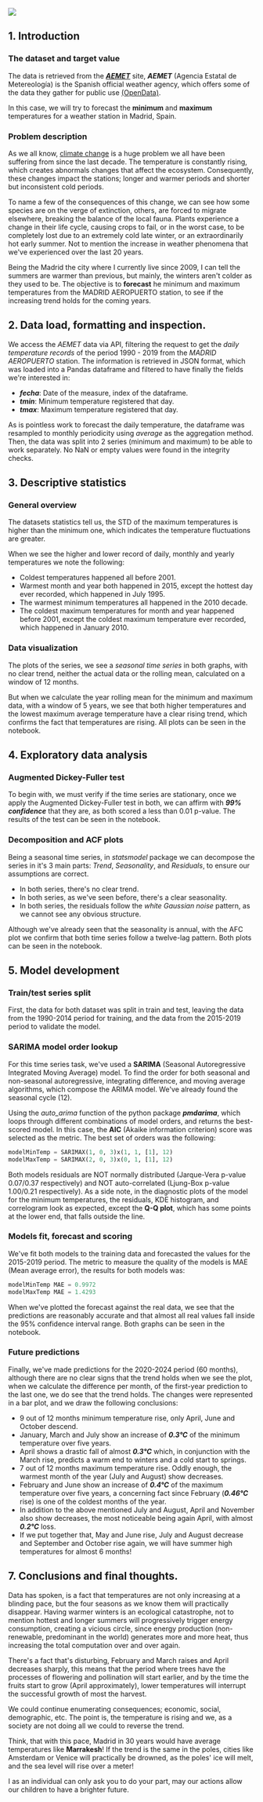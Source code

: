 ![](https://i.imgur.com/GtUi6nH.png)

## 1. Introduction

### The dataset and target value
    
The data is retrieved from the **_[AEMET](https://opendata.aemet.es/centrodedescargas/inicio)_** site, **_AEMET_** (Agencia Estatal de Metereología) is the Spanish official weather agency, which offers some of the data they gather for public use [(OpenData)](https://opendata.aemet.es/centrodedescargas/inicio). 

In this case, we will try to forecast the **minimum** and **maximum** temperatures for a weather station in Madrid, Spain. 

### Problem description

As we all know, [climate change](https://www.un.org/en/sections/issues-depth/climate-change/) is a huge problem we all have been suffering from since the last decade. The temperature is constantly rising, which creates abnormals changes that affect the ecosystem. Consequently, these changes impact the stations; longer and warmer periods and shorter but inconsistent cold periods. 

To name a few of the consequences of this change, we can see how some species are on the verge of extinction, others, are forced to migrate elsewhere, breaking the balance of the local fauna. Plants experience a change in their life cycle, causing crops to fail, or in the worst case, to be completely lost due to an extremely cold late winter, or an extraordinarily hot early summer. Not to mention the increase in weather phenomena that we've experienced over the last 20 years.  

Being the Madrid the city where I currently live since 2009, I can tell the summers are warmer than previous, but mainly, the winters aren't colder as they used to be. The objective is to **forecast** he minimum and maximum temperatures from the MADRID AEROPUERTO station, to see if the increasing trend holds for the coming years.

## 2. Data load, formatting and inspection.

We access the *AEMET* data via API, filtering the request to get the *daily temperature records* of the period 1990 - 2019 from the *MADRID AEROPUERTO* station. The information is retrieved in JSON format, which was loaded into a Pandas dataframe and filtered to have finally the fields we're interested in:

+ **_fecha_**: Date of the measure, index of the dataframe.
+ **_tmin_**: Minimum temperature registered that day.
+ **_tmax_**: Maximum temperature registered that day.

As is pointless work to forecast the daily temperature, the dataframe was resampled to monthly periodicity using *average* as the aggregation method. Then, the data was split into 2 series (minimum and maximum) to be able to work separately. No NaN or empty values were found in the integrity checks.

## 3. Descriptive statistics

### General overview

The datasets statistics tell us, the STD of the maximum temperatures is higher than the minimum one, which indicates the temperature fluctuations are greater. 

When we see the higher and lower record of daily, monthly and yearly temperatures we note the following:

* Coldest temperatures happened all before 2001.
* Warmest month and year both happened in 2015, except the hottest day ever recorded, which happened in July 1995.
* The warmest minimum temperatures all happened in the 2010 decade.
* The coldest maximum temperatures for month and year happened before 2001,  except the coldest maximum temperature ever recorded, which happened in January 2010.

### Data visualization

The plots of the series, we see a *seasonal time series* in both graphs, with no clear trend, neither the actual data or the rolling mean, calculated on a window of 12 months.

But when we calculate the year rolling mean for the minimum and maximum data, with a window of 5 years, we see that both higher temperatures and the lowest maximum average temperature have a clear rising trend, which confirms the fact that temperatures are rising. All plots can be seen in the notebook.

## 4. Exploratory data analysis

### Augmented Dickey-Fuller test

To begin with, we must verify if the time series are stationary, once we apply the Augmented Dickey-Fuller test in both, we can affirm with **_99% confidence_** that they are, as both scored a less than 0.01 p-value. The results of the test can be seen in the notebook.

### Decomposition and ACF plots

Being a seasonal time series, in *statsmodel* package we can decompose the series in it's 3 main parts: *Trend*, *Seasonality*, and *Residuals*, to ensure our assumptions are correct.

* In both series, there's no clear trend.
* In both series, as we've seen before, there's a clear seasonality.
* In both series, the residuals follow the *white Gaussian noise* pattern, as we cannot see any obvious structure. 

Although we've already seen that the seasonality is annual, with the AFC plot we confirm that both time series follow a twelve-lag pattern. Both plots can be seen in the notebook.

## 5. Model development

### Train/test series split

First, the data for both dataset was split in train and test, leaving the data from the 1990-2014 period for training, and the data from the 2015-2019 period to validate the model.

### SARIMA model order lookup

For this time series task, we've used a **SARIMA** (Seasonal Autoregressive Integrated Moving Average) model. To find the order for both seasonal and non-seasonal autoregressive, integrating difference, and moving average algorithms, which compose the ARIMA model. We've already found the seasonal cycle (12).

Using the *auto_arima* function of the python package **_pmdarima_**, which loops through different combinations of model orders, and returns the best-scored model. In this case, the **AIC** (Akaike information criterion) score was selected as the metric. The best set of orders was the following:

```python
modelMinTemp = SARIMAX(1, 0, 3)x(1, 1, [1], 12)
modelMaxTemp = SARIMAX(2, 0, 3)x(0, 1, [1], 12)
```

Both models residuals are NOT normally distributed (Jarque-Vera p-value 0.07/0.37 respectively) and NOT auto-correlated (Ljung-Box p-value 1.00/0.21 respectively). As a side note, in the diagnostic plots of the model for the minimum temperatures, the residuals, KDE histogram, and correlogram look as expected, except the **Q-Q plot**, which has some points at the lower end, that falls outside the line.


### Models fit, forecast and scoring

We've fit both models to the training data and forecasted the values for the 2015-2019 period. The metric to measure the quality of the models is MAE (Mean average error), the results for both models was:

```python
modelMinTemp MAE = 0.9972
modelMaxTemp MAE = 1.4293
```
When we've plotted the forecast against the real data, we see that the predictions are reasonably accurate and that almost all real values fall inside the 95% confidence interval range. Both graphs can be seen in the notebook.

### Future predictions

Finally, we've made predictions for the 2020-2024 period (60 months), although there are no clear signs that the trend holds when we see the plot, when we calculate the difference per month, of the first-year prediction to the last one, we do see that the trend holds. The changes were represented in a bar plot, and we draw the following conclusions:

* 9 out of 12 months minimum temperature rise, only April, June and October descend.
* January, March and July show an increase of **_0.3°C_** of the minimum temperature over five years. 
* April shows a drastic fall of almost **_0.3°C_** which, in conjunction with the March rise, predicts a warm end to winters and a cold start to springs.
* 7 out of 12 months maximum temperature rise. Oddly enough, the warmest month of the year (July and August) show decreases.
* February and June show an increase of **_0.4°C_** of the maximum temperature over five years, a concerning fact since February (**_0.46°C_** rise) is one of the coldest months of the year.
* In addition to the above mentioned July and August, April and November also show decreases, the most noticeable being again April, with almost **_0.2°C_** loss. 
* If we put together that, May and June rise, July and August decrease and September and October rise again, we will have summer high temperatures for almost 6 months!

## 7. Conclusions and final thoughts.

Data has spoken, is a fact that temperatures are not only increasing at a blinding pace, but the four seasons as we know them will practically disappear. Having warmer winters is an ecological catastrophe, not to mention hottest and longer summers will progressively trigger energy consumption, creating a vicious circle, since energy production (non-renewable, predominant in the world) generates more and more heat, thus increasing the total computation over and over again.

There's a fact that's disturbing, February and March raises and April decreases sharply, this means that the period where trees have the processes of flowering and pollination will start earlier, and by the time the fruits start to grow (April approximately), lower temperatures will interrupt the successful growth of most the harvest.

We could continue enumerating consequences; economic, social, demographic, etc. The point is, the temperature is rising and we, as a society are not doing all we could to reverse the trend.

Think, that with this pace, Madrid in 30 years would have average temperatures like **Marrakesh**! If the trend is the same in the poles, cities like Amsterdam or Venice will practically be drowned, as the poles' ice will melt, and the sea level will rise over a meter!  

I as an individual can only ask you to do your part, may our actions allow our children to have a brighter future.



